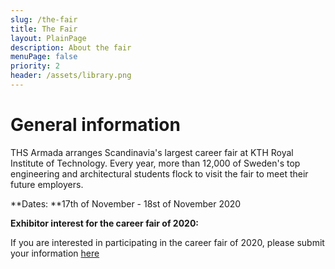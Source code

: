 ```yaml
---
slug: /the-fair
title: The Fair
layout: PlainPage
description: About the fair
menuPage: false
priority: 2
header: /assets/library.png
---
```


# General information

THS Armada arranges Scandinavia's largest career fair at KTH Royal Institute of Technology. Every year, more than 12,000 of Sweden's top engineering and architectural students flock to visit the fair to meet their future employers.

**Dates: **17th of November - 18st of November 2020

**Exhibitor interest for the career fair of 2020:**

If you are interested in participating in the career fair of 2020, please submit your information [here](http://register.armada.nu)
